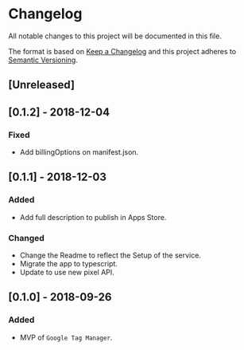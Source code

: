 # Changelog

All notable changes to this project will be documented in this file.

The format is based on [Keep a Changelog](http://keepachangelog.com/en/1.0.0/)
and this project adheres to [Semantic Versioning](http://semver.org/spec/v2.0.0.html).

## [Unreleased]

## [0.1.2] - 2018-12-04
### Fixed
- Add billingOptions on manifest.json.

## [0.1.1] - 2018-12-03
### Added
- Add full description to publish in Apps Store.

### Changed
- Change the Readme to reflect the Setup of the service.
- Migrate the app to typescript.
- Update to use new pixel API.

## [0.1.0] - 2018-09-26
### Added
- MVP of `Google Tag Manager`.

